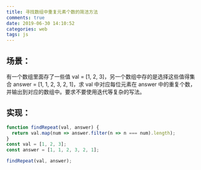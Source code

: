```yaml
---
title: 寻找数组中重复元素个数的简洁方法
comments: true
date: 2019-06-30 14:10:52
categories: web
tags: js
---
```


## 场景：

有一个数组里面存了一些值 val = [1, 2, 3]，另一个数组中存的是选择这些值得集合 answer = [1, 1, 2, 3, 2, 1]，求 val 中对应每位元素在 answer 中的重复个数，并输出到对应的数组中。要求不要使用迭代等复杂的写法。

## 实现：

```js
function findRepeat(val, answer) {
  return val.map(num => answer.filter(n => n === num).length);
}
const val = [1, 2, 3];
const answer = [1, 1, 2, 3, 2, 1];

findRepeat(val, answer);
```
